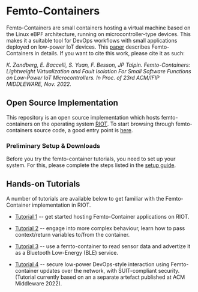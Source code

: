 # Femto-Containers

Femto-Containers are small containers hosting a virtual machine based on the Linux eBPF architecture, running on microcontroller-type devices. This makes it a suitable tool for DevOps workflows with small applications deployed on low-power IoT devices.
This [paper](https://arxiv.org/pdf/2210.03432.pdf) describes Femto-Containers in details. If you want to cite this work, please cite it as such: 

*K. Zandberg, E. Baccelli, S. Yuan, F. Besson, JP Talpin. Femto-Containers: Lightweight Virtualization and Fault Isolation For Small Software Functions on Low-Power IoT Microcontrollers. In Proc. of 23rd ACM/IFIP MIDDLEWARE, Nov. 2022.*

## Open Source Implementation 

This repository is an open source implementation which hosts femto-containers on the operating system [RIOT](https://github.com/RIOT-OS/RIOT/). 
To start browsing through femto-containers source code, a good entry point is [here](https://github.com/bergzand/RIOT/tree/90c82c0cdf241b8c238f5d2946d5dfb519d8904b/examples/rbpf_sched).


### Preliminary Setup & Downloads

Before you try the femto-container tutorials, you need to set up your system. For this, please complete the steps listed in the [setup guide](https://github.com/future-proof-iot/Femto-Container_tutorials/tree/main/setup).


## Hands-on Tutorials

A number of tutorials are available below to get familiar with the
Femto-Container implementation in RIOT.


- [Tutorial 1] -- get started hosting Femto-Container applications on RIOT.

- [Tutorial 2] -- engage into more complex behaviour, learn how to pass context/return variables to/from the container.

- [Tutorial 3] -- use a femto-container to read sensor data and advertize it as a Bluetooth Low-Energy (BLE) service.

- [Tutorial 4] -- secure low-power DevOps-style interaction using Femto-container updates over the network, with SUIT-compliant security. (Tutorial currently based on an a separate artefact published at ACM Middleware 2022).

[Tutorial 1]: https://github.com/future-proof-iot/Femto-Container_tutorials/tree/main/tutorial_1
[Tutorial 2]: https://github.com/future-proof-iot/Femto-Container_tutorials/tree/main/tutorial_2
[Tutorial 3]: https://github.com/future-proof-iot/Femto-Container_tutorials/tree/main/tutorial_3
[Tutorial 4]: https://github.com/future-proof-iot/Femto-Container_tutorials/tree/main/tutorial_4
